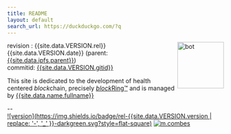 ```yaml
---
title: README
layout: default
search_url: https://duckduckgo.com/?q
---
```


![bot]({{site.data.name.robot}})
revision : {{site.data.VERSION.rel}} {{site.data.VERSION.date}}
(parent: [{{site.data.ipfs.parent}}](https://github.com/michel47/shqb.ml/tree/{{site.data.ipfs.parent}}))
<br>commitid: [{{site.data.VERSION.gitid}}][commit]

This site is dedicated to the development of health centered *block*chain,
precisely [*block*Ring™][BR] and is managed by [{{site.data.name.fullname}}][1]



--&nbsp;<br>
[![version](https://img.shields.io/badge/rel-{{site.data.VERSION.version | replace: '-', '_' }}-darkgreen.svg?style=flat-square)]({{page.search_url}}=!g+%22{{site.data.VERSION.version}}%22)
[![m.combes](https://img.shields.io/badge/by-Michel_G._Combes-purple.svg?style=flat-square)]({{page.search_url}}=!g+%22Michel+G.+Combes%22+site:.ml)

[1]: {{page.search_url}}=!g+%22{{site.data.name.fullname}}%22
[BR]: {{page.search_url}}=!g+%22blockRing™%22
[commit]: https://github.com/michel47/shqb.ml/tree/{{site.data.VERSION.gitid}}

<style>
img[alt=bot] { float:right; width:108px; }
</style>
